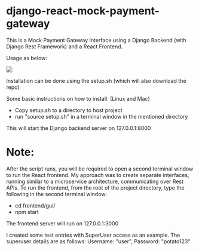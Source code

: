 # django-react-mock-payment-gateway

This is a Mock Payment Gateway Interface using a Django Backend (with Django Rest Framework) and a React Frontend.

Usage as below:

![](usage.gif)


Installation can be done using the setup.sh (which will also download the repo)

Some basic instructions on how to install: (Linux and Mac)
- Copy setup.sh to a directory to host project
- run "source setup.sh" in a terminal window in the mentioned directory

This will start the Django backend server on 127.0.0.1:8000


# Note:
After the script runs, you will be required to open a second terminal window to run the React frontend. My approach was to create separate interfaces, running similar to a microservice architecture, communicating over Rest APIs.
To run the frontend, from the root of the project directory, type the following in the second terminal window:

- cd frontend/gui/
- npm start

The frontend server will run on 127.0.0.1:3000

I created some test entries with SuperUser access as an example. The superuser details are as follows:
Username: "user",
Password: "potato123"
